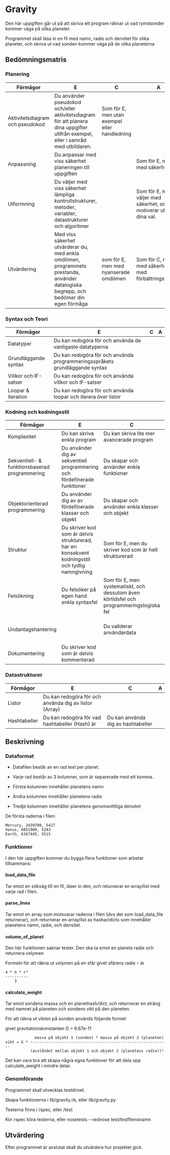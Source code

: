 # Gravity #

Den här uppgiften går ut på att skriva ett program räknar ut vad rymdsonder kommer väga på olika planeter.

Programmet skall läsa in en fil med namn, radie och densitet för olika planeter, och skriva ut vad
sonden kommer väga på de olika planeterna

## Bedömningsmatris ##

### Planering ###

| Förmågor                         | E 																																   | C | A |
|----------------------------------|-----------------------------------------------------------------------------------------------------------------------------------|---|---|
| Aktivitetsdiagram och pseudokod  | Du använder pseudokod och/eller aktivitetsdiagram för att planera dina uppgifter utifrån exempel, eller i samråd med utbildaren.  | Som för E, men utan exempel eller handledning |   |
| Anpassning					   | Du anpassar med viss säkerhet planeringen till uppgiften 																		   |   | Som för E, men med säkerhet
| Utformning                       | Du väljer med viss säkerhet lämpliga kontrollstrukturer, metoder, variabler, datastrukturer och algoritmer | | Som för E, men du väljer med säkerhet, och motiverar utförligt dina val.|
| Utvärdering | Med viss säkerhet utvärderar du, med enkla omdömen, programmets prestanda, använder datalogiska begrepp, och bedömer din egen förmåga | som för E, men med nyanserade omdömen | Som för C, men med säkerhet, och med förbättringsförslag

### Syntax och Teori ###
| Förmågor                                       | E 																			| C | A |
|------------------------------------------------|------------------------------------------------------------------------------|---|---|
| Datatyper					                     | Du kan redogöra för och använda de vanligaste datatyperna                    |   |   |
| Grundläggande syntax		                     | Du kan redogöra för och använda programmeringsspråkets grundläggande syntax  |   |   |
| Villkor och IF-satser		                     | Du kan redogöra för och använda villkor och IF-satser                        |   |   |
| Loopar & iteration                             | Du kan redogöra för och använda loopar och iterera över listor               |   |   |

### Kodning och kodningsstil ###

| Förmågor                                      | E                                                                         | C                                               | A                                              |
|-----------------------------------------------|---------------------------------------------------------------------------|-------------------------------------------------|------------------------------------------------|
| Komplexitet									| Du kan skriva enkla program                                               | Du kan skriva lite mer avancerade program       | Du kan skriva komplexa program
| Sekventiell- & funktionsbaserad programmering | Du använder dig av sekventiell programmering och fördefinerade funktioner | Du skapar och använder enkla funktioner         | Du skapar mer komplexa funktioner              |
| Objektorienterad programmering                | Du använder dig av av fördefinerade klasser och objekt                    | Du skapar och använder enkla klasser och objekt | Du skapar och använder mer komplicerade klasser och objekt  |
| Struktur		 				                | Du skriver kod som är delvis strukturerad, har en konsekvent kodningsstil och tydlig namngivning | Som för E, men du skriver kod som är helt strukturerad |   			   |
| Felsökning                                    | Du felsöker på egen hand enkla syntaxfel | Som för E, men systematiskt, och dessutom även körtidsfel och programmeringslogiska fel | Som för C, men med effektivitet   	   |
| Undantagshantering                            |     																		| Du validerar användardata						  | Som för C, men du skriver även kod som använder undantagshantering |
| Dokumentering 								| Du skriver kod som är delvis kommenterad									|  												  | Du skriver kod som är utförligt kommenterad    |

### Datastrukturer ###

| Förmågor        | E 														   | C 																     | A 									 |
|-----------------|------------------------------------------------------------|---------------------------------------------------------------------|---------------------------------------|
| Listor          | Du kan redogöra för och använda dig av listor (Array)      |   																     |   									 |
| Hashtabeller    | Du kan redogöra för vad hashtabeller (Hash) är             | Du kan använda dig av hashtabeller 							     |   									 |

## Beskrivning ##

### Dataformat ###

* Datafilen består av en rad text per planet.
* Varje rad består av 3 kolumner, som är separerade med ett komma.

* Första kolumnen innehåller planetens namn
* Andra kolumnen innehåller planetens radie
* Tredje kolumnen innehåller planetens genomsnittliga densitet


De första raderna i filen:

    Mercury, 2439700, 5427
    Venus, 6051900, 5243
    Earth, 6367445, 5515

### Funktioner ###

I den här uppgiften kommer du bygga flera funktioner som arbetar tillsammans:

#### load_data_file ####

Tar emot en sökväg till en fil, läser in den, och returnerar en array/list med varje rad i filen.

#### parse_lines ####

Tar emot en array som motsvarar raderna i filen (dvs det som load_data_file returnerar), och returnerar en array/list av hashar/dicts
som innehåller planetens namn, radie, och densitet.

#### volume_of_planet ####

Den här funktionen saknar tester.
Den ska ta emot en planets radie och returnera volymen

Formeln för att räkna ut volymen på en sfär givet sfärens radie `r` är

    4 * π * r³
    ----------
        3

#### calculate_weight ####

Tar emot sondens massa och en planethash/dict, och returnerar en sträng med namnet på planeten och sondens vikt på den planeten.


För att räkna ut vikten på sonden används följande formel:

givet gravitationskonstanten G = 6.67e-11

                 massa på objekt 1 (sonden) * massa på objekt 2 (planeten)
    vikt = G * -------------------------------------------------------------
               (avståndet mellan objekt 1 och objekt 2 (planetens radie))²


Det kan vara bra att skapa några egna funktioner för att dela upp calculate_weight i mindre delar.

### Genomförande ###

Programmet skall utvecklas testdrivet.

Skapa funktionerna i lib/gravity.rb, eller lib/gravity.py

Testerna finns i /spec, eller /test

Kör rspec köra testerna, eller nosetests --rednose test/testfilensnamn

## Utvärdering ##

Efter programmet är avslutat skall du utvärdera hur projektet gick.





